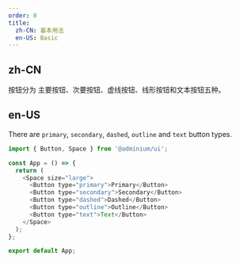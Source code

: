 ```yaml
---
order: 0
title:
  zh-CN: 基本用法
  en-US: Basic
---
```


## zh-CN

按钮分为 主要按钮、次要按钮、虚线按钮、线形按钮和文本按钮五种。

## en-US

There are `primary`, `secondary`, `dashed`, `outline` and `text` button types.

```js
import { Button, Space } from '@adminium/ui';

const App = () => {
  return (
    <Space size="large">
      <Button type="primary">Primary</Button>
      <Button type="secondary">Secondary</Button>
      <Button type="dashed">Dashed</Button>
      <Button type="outline">Outline</Button>
      <Button type="text">Text</Button>
    </Space>
  );
};

export default App;
```
